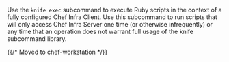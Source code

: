 Use the `knife exec` subcommand to execute Ruby scripts in the context
of a fully configured Chef Infra Client. Use this subcommand to run
scripts that will only access Chef Infra Server one time (or otherwise
infrequently) or any time that an operation does not warrant full
usage of the knife subcommand library.

{{/* Moved to chef-workstation */}}
